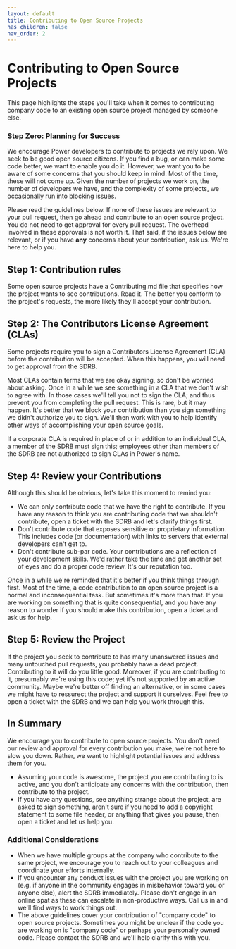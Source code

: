 ```yaml
---
layout: default
title: Contributing to Open Source Projects
has_children: false
nav_order: 2
---
```


# Contributing to Open Source Projects

This page highlights the steps you'll take when it comes to contributing company code to an existing open source project managed by someone else.

### Step Zero: Planning for Success

We encourage Power developers to contribute to projects we rely upon. We seek to be good open source citizens. If you find a bug, or can make some code better, we want to enable you do it. However, we want you to be aware of some concerns that you should keep in mind. Most of the time, these will not come up. Given the number of projects we work on, the number of developers we have, and the complexity of some projects, we occasionally run into blocking issues.

Please read the guidelines below. If none of these issues are relevant to your pull request, then go ahead and contribute to an open source project. You do not need to get approval for every pull request. The overhead involved in these approvals is not worth it. That said, if the issues below are relevant, or if you have **any** concerns about your contribution, ask us. We're here to help you.

## Step 1: Contribution rules

Some open source projects have a Contributing.md file that specifies how the project wants to see contributions. Read it. The better you conform to the project's requests, the more likely they'll accept your contribution.

## Step 2: The Contributors License Agreement (CLAs)

Some projects require you to sign a Contributors License Agreement (CLA) before the contribution will be accepted. When this happens, you will need to get approval from the SDRB.

Most CLAs contain terms that we are okay signing, so don't be worried about asking. Once in a while we see something in a CLA that we don't wish to agree with. In those cases we'll tell you not to sign the CLA; and thus prevent you from completing the pull request. This is rare, but it may happen. It's better that we block your contribution than you sign something we didn't authorize you to sign. We'll then work with you to help identify other ways of accomplishing your open source goals.

If a corporate CLA is required in place of or in addition to an individual CLA, a member of the SDRB must sign this; employees other than members of the SDRB are not authorized to sign CLAs in Power's name.

## Step 4: Review your Contributions

Although this should be obvious, let's take this moment to remind you:
* We can only contribute code that we have the right to contribute. If you have any reason to think you are contributing code that we shouldn't contribute, open a ticket with the SDRB and let's clarify things first.
* Don't contribute code that exposes sensitive or proprietary information. This includes code (or documentation) with links to servers that external developers can't get to.
* Don't contribute sub-par code. Your contributions are a reflection of your development skills. We'd rather take the time and get another set of eyes and do a proper code review. It's our reputation too.

Once in a while we're reminded that it's better if you think things through first. Most of the time, a code contribution to an open source project is a normal and inconsequential task. But sometimes it's more than that. If you are working on something that is quite consequential, and you have any reason to wonder if you should make this contribution, open a ticket and ask us for help.

## Step 5: Review the Project

If the project you seek to contribute to has many unanswered issues and many untouched pull requests, you probably have a dead project. Contributing to it will do you little good. Moreover, if you are contributing to it, presumably we're using this code; yet it's not supported by an active community. Maybe we're better off finding an alternative, or in some cases we might have to ressurect the project and support it ourselves. Feel free to open a ticket with the SDRB and we can help you work through this.

## In Summary

We encourage you to contribute to open source projects. You don't need our review and approval for every contribution you make, we're not here to slow you down. Rather, we want to highlight potential issues and address them for you.

* Assuming your code is awesome, the project you are contributing to is active, and you don't anticipate any concerns with the contribution, then contribute to the project.
* If you have any questions, see anything strange about the project, are asked to sign something, aren't sure if you need to add a copyright statement to some file header, or anything that gives you pause, then open a ticket and let us help you.

### Additional Considerations

* When we have multiple groups at the company who contribute to the same project, we encourage you to reach out to your colleagues and coordinate your efforts internally.
* If you encounter any conduct issues with the project you are working on (e.g. if anyone in the community engages in misbehavior toward you or anyone else), alert the SDRB immediately. Please don't engage in an online spat as these can escalate in non-productive ways. Call us in and we'll find ways to work things out.
* The above guidelines cover your contribution of "company code" to open source projects. Sometimes you might be unclear if the code you are working on is "company code" or perhaps your personally owned code. Please contact the SDRB and we'll help clarify this with you.
